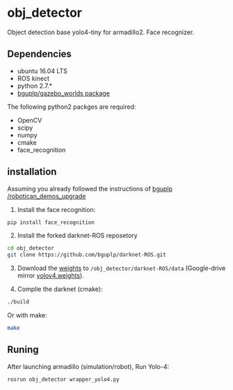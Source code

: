 # obj_detector
Object detection base yolo4-tiny for armadillo2. 
Face recognizer. 


## Dependencies
* ubuntu 16.04 LTS
* ROS kinect
* python 2.7.*
* [bguplp/gazebo_worlds package](https://github.com/bguplp/gazebo_worlds)

The following python2 packges are required:
* OpenCV
* scipy
* numpy
* cmake
* face_recognition

## installation

Assuming you already followed the instructions of [bguplp /robotican_demos_upgrade ](https://github.com/bguplp/robotican_demos_upgrade)

1. Install the face recognition:
```bash
pip install face_recognition
```
2. Install the forked darknet-ROS reposetory
```bash
cd obj_detector
git clone https://github.com/bguplp/darknet-ROS.git
```
3. Download the [weights](https://github.com/AlexeyAB/darknet/releases/download/darknet_yolo_v3_optimal/yolov4.weights) to `/obj_detector/darknet-ROS/data` (Google-drive mirror [yolov4.weights](https://drive.google.com/open?id=1cewMfusmPjYWbrnuJRuKhPMwRe_b9PaT)).

4. Complie the darknet (cmake):
```bash
./build
```
Or with make:
```bash
make
```
## Runing
After launching armadillo (simulation/robot), Run Yolo-4:
```bash
rosrun obj_detector wrapper_yolo4.py
```


